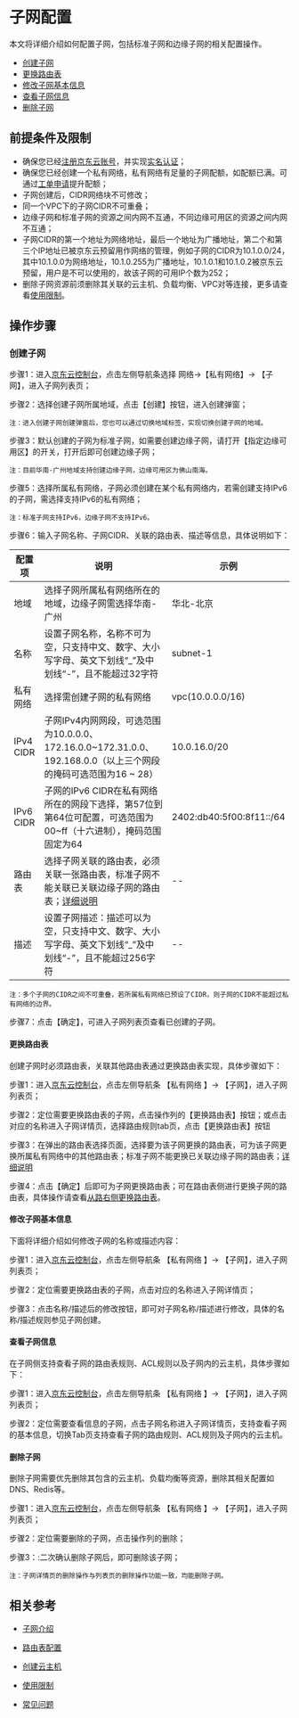 # 子网配置

本文将详细介绍如何配置子网，包括标准子网和边缘子网的相关配置操作。

- [创建子网](subnet-configuration#user-content-1)
- [更换路由表](subnet-configuration#user-content-2)
- [修改子网基本信息](subnet-configuration#user-content-3)
- [查看子网信息](subnet-configuration#user-content-4)
- [删除子网](subnet-configuration#user-content-5)

## 前提条件及限制

- 确保您已经[注册京东云账号](https://user.jdcloud.com/register?returnUrl=https%3A%2F%2Fwww.jdcloud.com%2F)，并实现[实名认证](https://docs.jdcloud.com/cn/real-name-verification/introduction)；
- 确保您已经创建一个私有网络，私有网络有足量的子网配额，如配额已满。可通过[工单申请](https://ticket.jdcloud.com/applyorder/submit)提升配额；
- 子网创建后，CIDR网络块不可修改；
- 同一个VPC下的子网CIDR不可重叠；
- 边缘子网和标准子网的资源之间内网不互通，不同边缘可用区的资源之间内网不互通；
- 子网CIDR的第一个地址为网络地址，最后一个地址为广播地址，第二个和第三个IP地址已被京东云预留用作网络的管理，例如子网的CIDR为10.1.0.0/24，其中10.1.0.0为网络地址，10.1.0.255为广播地址，10.1.0.1和10.1.0.2被京东云预留，用户是不可以使用的，故该子网的可用IP个数为252；
- 删除子网资源前须删除其关联的云主机、负载均衡、VPC对等连接，更多请查看[使用限制](../Introduction/Restrictions.md)。

## 操作步骤

### 创建子网

<div id="user-content-1"> </div>

步骤1：进入[京东云控制台](https://console.jdcloud.com/overview)，点击左侧导航条选择 网络->【私有网络】-> 【子网】，进入子网列表页；

步骤2：选择创建子网所属地域，点击【创建】按钮，进入创建弹窗；
```
注：进入创建子网创建弹窗后，您也可以通过切换地域标签，实现切换创建子网的地域。
```
步骤3：默认创建的子网为标准子网，如需要创建边缘子网，请打开【指定边缘可用区】的开关，打开后即可创建边缘子网；

```
注：目前华南-广州地域支持创建边缘子网，边缘可用区为佛山南海。
```

步骤5：选择所属私有网络，子网必须创建在某个私有网络内，若需创建支持IPv6的子网，需选择支持IPv6的私有网络；

```
注：标准子网支持IPv6，边缘子网不支持IPv6。
```

步骤6：输入子网名称、子网CIDR、关联的路由表、描述等信息，具体说明如下：


|配置项|说明|示例|
|----|----|-----|
|地域|选择子网所属私有网络所在的地域，边缘子网需选择华南-广州|华北-北京|
|名称|设置子网名称，名称不可为空，只支持中文、数字、大小写字母、英文下划线“_”及中划线“-”，且不能超过32字符|subnet-1|
|私有网络|选择需创建子网的私有网络|vpc(10.0.0.0/16)|
|IPv4 CIDR|子网IPv4内网网段，可选范围为10.0.0.0、172.16.0.0\~172.31.0.0、192.168.0.0（以上三个网段的掩码可选范围为16 \~ 28）|10.0.16.0/20|
|IPv6 CIDR|子网的IPv6 CIDR在私有网络所在的网段下选择，第57位到第64位可配置，可选范围为00\~ff（十六进制），掩码范围固定为64|2402:db40:5f00:8f11::/64|
|路由表|选择子网关联的路由表，必须关联一张路由表，标准子网不能关联已关联边缘子网的路由表；[详细说明](subnet-configuration#user-content-1)|--|
|描述|设置子网描述：描述可以为空，只支持中文、数字、大小写字母、英文下划线“_”及中划线“-”，且不能超过256字符|--|


```
注：多个子网的CIDR之间不可重叠，若所属私有网络已预设了CIDR，则子网的CIDR不能超过私有网络的边界。
```
步骤7：点击【确定】，可进入子网列表页查看已创建的子网。


#### **更换路由表**

<div id="user-content-2"></div>
         
创建子网时必须路由表，关联其他路由表通过更换路由表实现，具体步骤如下：

步骤1：进入[京东云控制台](https://console.jdcloud.com/overview)，点击左侧导航条 【私有网络 】-> 【子网】，进入子网列表页；

步骤2：定位需要更换路由表的子网，点击操作列的【更换路由表】按钮；或点击对应的名称进入子网详情页，选择路由规则tab页，点击【更换路由表】按钮

步骤3：在弹出的路由表选择页面，选择要为该子网更换的路由表，可为该子网更换所属私有网络中的其他路由表；标准子网不能更换已关联边缘子网的路由表；[详细说明](subnet-configuration#user-content-1)

步骤4：点击【确定】后即可为子网更换路由表；可在路由表侧进行更换子网的路由表，具体操作请查看[从路右侧更换路由表](route-table-configuration#user-content-6)。
         


#### 修改子网基本信息
<div id="user-content-3"> </div>
                        

下面将详细介绍如何修改子网的名称或描述内容：

步骤1：进入[京东云控制台](https://console.jdcloud.com/overview)，点击左侧导航条 【私有网络 】-> 【子网】，进入子网列表页；

步骤2：定位需要更换路由表的子网，点击对应的名称进入子网详情页；

步骤3：点击名称/描述后的修改按钮，即可对子网名称/描述进行修改，具体的名称/描述规则参见子网创建。

#### 查看子网信息

<div id="user-content-4"> </div>

在子网侧支持查看子网的路由表规则、ACL规则以及子网内的云主机，具体步骤如下：

步骤1：进入[京东云控制台](https://console.jdcloud.com/overview)，点击左侧导航条 【私有网络 】-> 【子网】，进入子网列表页；

步骤2：定位需要查看信息的子网，点击子网名称进入子网详情页，支持查看子网的基本信息，切换Tab页支持查看子网的路由规则、ACL规则及子网内的云主机。



#### 删除子网

<div id="user-content-5"> </div>

删除子网需要优先删除其包含的云主机、负载均衡等资源，删除其相关配置如DNS、Redis等。

步骤1：进入[京东云控制台](https://console.jdcloud.com/overview)，点击左侧导航条 【私有网络 】-> 【子网】，进入子网列表页；

步骤2：定位需要删除的子网，点击操作列的删除；

步骤3：:二次确认删除子网后，即可删除该子网；

```
注：子网详情页的删除操作与列表页的删除操作功能一致，均能删除子网。
```

## 相关参考
                        
- [子网介绍](../Introduction/Features/Subnet-Features.md)
                       
- [路由表配置](Route-Table-Configuration.md)
                        
- [创建云主机](https://docs.jdcloud.com/cn/virtual-machines/create-instance)
                        
- [使用限制](../Introduction/Restrictions.md)
                        
- [常见问题](../FAQ/FAQ.md)




